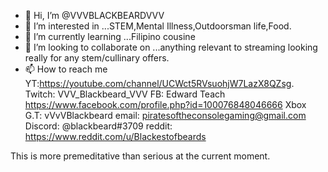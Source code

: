 - 👋 Hi, I’m @VVVBLACKBEARDVVV
- 👀 I’m interested in ...STEM,Mental Illness,Outdoorsman life,Food.
- 🌱 I’m currently learning ...Filipino cousine 
- 💞️ I’m looking to collaborate on ...anything relevant to streaming looking really for any stem/cullinary offers.
- 📫 How to reach me YT:https://youtube.com/channel/UCWct5RVsuohjW7LazX8QZsg.  Twitch: VVV_Blackbeard_VVV 
FB: Edward Teach https://www.facebook.com/profile.php?id=100076848046666 
Xbox G.T: vVvVBlackbeard email: piratesoftheconsolegaming@gmail.com 
Discord: @blackbeard#3709 reddit: https://www.reddit.com/u/Blackestofbeards


This is more premeditative than serious at the current moment. 
